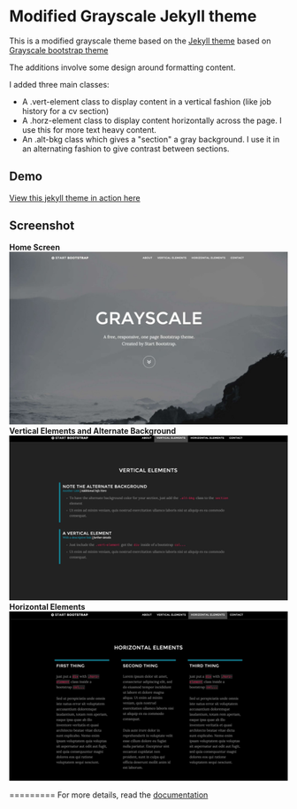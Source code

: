 Modified Grayscale Jekyll theme
=========================

This is a modified grayscale theme based on the [Jekyll theme](http://jeromelachaud.github.io/grayscale-theme/) based on [Grayscale bootstrap theme ](http://ironsummitmedia.github.io/startbootstrap-grayscale/)

The additions involve some design around formatting content.

I added three main classes:
* A .vert-element class to display content in a vertical fashion (like job history for a cv section)
* A .horz-element class to display content horizontally across the page. I use this for more text heavy content.
* An .alt-bkg class which gives a "section" a gray background. I use it in an alternating fashion to give contrast between sections.

## Demo
[View this jekyll theme in action here](https://ajleonardi.github.io/grayscale-theme)

## Screenshot
**Home Screen**
![screenshot](https://raw.githubusercontent.com/AJLeonardi/grayscale-theme/master/img/screen_shot.jpg)
**Vertical Elements and Alternate Background**
![screenshot](https://raw.githubusercontent.com/AJLeonardi/grayscale-theme/master/img/vert-element.jpg)
**Horizontal Elements**
![screenshot](https://raw.githubusercontent.com/AJLeonardi/grayscale-theme/master/img/horz-element.jpg)

=========
For more details, read the [documentation](http://jekyllrb.com/)
